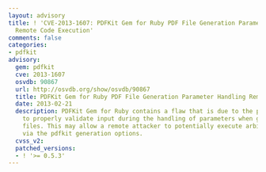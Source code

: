 ```yaml
---
layout: advisory
title: ! 'CVE-2013-1607: PDFKit Gem for Ruby PDF File Generation Parameter Handling
  Remote Code Execution'
comments: false
categories:
- pdfkit
advisory:
  gem: pdfkit
  cve: 2013-1607
  osvdb: 90867
  url: http://osvdb.org/show/osvdb/90867
  title: PDFKit Gem for Ruby PDF File Generation Parameter Handling Remote Code Execution
  date: 2013-02-21
  description: PDFKit Gem for Ruby contains a flaw that is due to the program failing
    to properly validate input during the handling of parameters when generating PDF
    files. This may allow a remote attacker to potentially execute arbitrary code
    via the pdfkit generation options.
  cvss_v2: 
  patched_versions:
  - ! '>= 0.5.3'
---
```

